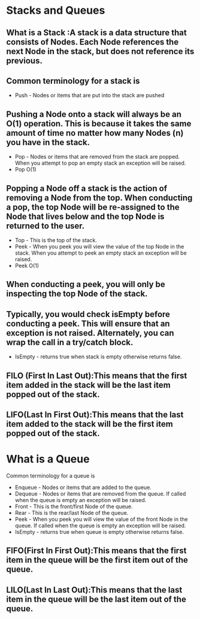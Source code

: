# Stacks and Queues
## What is a Stack :A stack is a data structure that consists of Nodes. Each Node references the next Node in the stack, but does not reference its previous.
## Common terminology for a stack is
- Push - Nodes or items that are put into the stack are pushed
## Pushing a Node onto a stack will always be an O(1) operation. This is because it takes the same amount of time no matter how many Nodes (n) you have in the stack.

- Pop - Nodes or items that are removed from the stack are popped. When you attempt to pop an empty stack an exception will be raised.
- Pop O(1)
## Popping a Node off a stack is the action of removing a Node from the top. When conducting a pop, the top Node will be re-assigned to the Node that lives below and the top Node is returned to the user.
- Top - This is the top of the stack.
- Peek - When you peek you will view the value of the top Node in the stack. When you attempt to peek an empty stack an exception will be raised.
- Peek O(1)
## When conducting a peek, you will only be inspecting the top Node of the stack.

## Typically, you would check isEmpty before conducting a peek. This will ensure that an exception is not raised. Alternately, you can wrap the call in a try/catch block.
- IsEmpty - returns true when stack is empty otherwise returns false.
## FILO (First In Last Out):This means that the first item added in the stack will be the last item popped out of the stack.
## LIFO(Last In First Out):This means that the last item added to the stack will be the first item popped out of the stack.


# What is a Queue
Common terminology for a queue is

- Enqueue - Nodes or items that are added to the queue.
- Dequeue - Nodes or items that are removed from the queue. If called when the queue is empty an exception will be raised.
- Front - This is the front/first Node of the queue.
- Rear - This is the rear/last Node of the queue.
- Peek - When you peek you will view the value of the front Node in the queue. If called when the queue is empty an exception will be raised.
- IsEmpty - returns true when queue is empty otherwise returns false.


## FIFO(First In First Out):This means that the first item in the queue will be the first item out of the queue.

## LILO(Last In Last Out):This means that the last item in the queue will be the last item out of the queue.